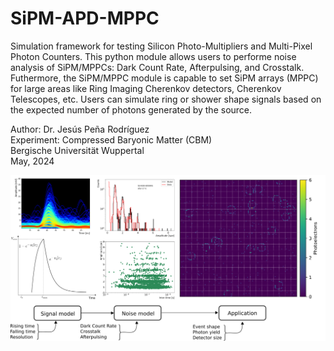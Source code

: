 # SiPM-APD-MPPC
Simulation framework for testing Silicon Photo-Multipliers and Multi-Pixel Photon Counters. This python module allows users to performe noise analysis of SiPM/MPPCs: Dark Count Rate, Afterpulsing, and Crosstalk. Futhermore, the SiPM/MPPC module is capable to set SiPM arrays (MPPC) for large areas like Ring Imaging Cherenkov detectors, Cherenkov Telescopes, etc. Users can simulate ring or shower shape signals based on the expected number of photons generated by the source.

Author: Dr. Jesús Peña Rodríguez\
Experiment: Compressed Baryonic Matter (CBM)\
Bergische Universität Wuppertal\
May, 2024

![imagen](Graphical_abstract.png)



